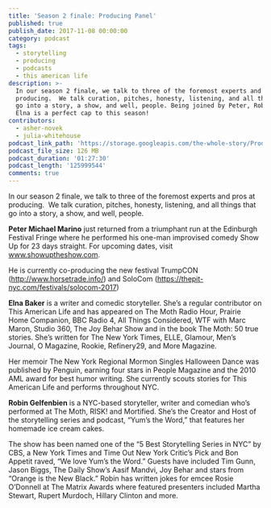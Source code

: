 ```yaml
---
title: 'Season 2 finale: Producing Panel'
published: true
publish_date: 2017-11-08 00:00:00
category: podcast
tags:
  - storytelling
  - producing
  - podcasts
  - this american life
description: >-
  In our season 2 finale, we talk to three of the foremost experts and pros at
  producing.  We talk curation, pitches, honesty, listening, and all things that
  go into a story, a show, and well, people. Being joined by Peter, Robin, and
  Elna is a perfect cap to this season!
contributors:
  - asher-novek
  - julia-whitehouse
podcast_link_path: 'https://storage.googleapis.com/the-whole-story/Producing%20FINAL%20Episode.mp3'
podcast_file_size: 126 MB
podcast_duration: '01:27:30'
podcast_length: '125999544'
comments: true
---
```



In our season 2 finale, we talk to three of the foremost experts and pros at producing.  We talk curation, pitches, honesty, listening, and all things that go into a story, a show, and well, people.

**Peter Michael Marino** just returned from a triumphant run at the Edinburgh Festival Fringe where he performed his one-man improvised comedy Show Up for 23 days straight. For upcoming dates, visit www.showuptheshow.com.

He is currently co-producing the new festival TrumpCON (http://www.horsetrade.info/) and SoloCom (https://thepit-nyc.com/festivals/solocom-2017)

**Elna Baker** is a writer and comedic storyteller. She’s a regular contributor on This American Life and has appeared on The Moth Radio Hour, Prairie Home Companion, BBC Radio 4, All Things Considered, WTF with Marc Maron, Studio 360, The Joy Behar Show and in the book The Moth: 50 true stories. She’s written for The New York Times, ELLE, Glamour, Men’s Journal, O Magazine, Rookie, Refinery29, and More Magazine.

Her memoir The New York Regional Mormon Singles Halloween Dance was published by Penguin, earning four stars in People Magazine and the 2010 AML award for best humor writing. She currently scouts stories for This American Life and performs throughout NYC.

**Robin Gelfenbien** is a NYC-based storyteller, writer and comedian who’s performed at The Moth, RISK! and Mortified. She’s the Creator and Host of the storytelling series and podcast, “Yum’s the Word,” that features her homemade ice cream cakes.

The show has been named one of the “5 Best Storytelling Series in NYC” by CBS, a New York Times and Time Out New York Critic’s Pick and Bon Appetit raved, “We love Yum’s the Word.” Guests have included Tim Gunn, Jason Biggs, The Daily Show’s Aasif Mandvi, Joy Behar and stars from “Orange is the New Black.” Robin has written jokes for emcee Rosie O’Donnell at The Matrix Awards where featured presenters included Martha Stewart, Rupert Murdoch, Hillary Clinton and more.